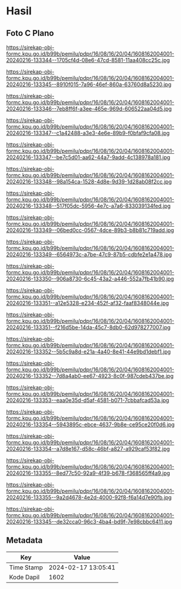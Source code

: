 # Hasil

## Foto C Plano

https://sirekap-obj-formc.kpu.go.id/b99b/pemilu/pdpr/16/08/16/20/04/1608162004001-20240216-133344--1705cf4d-08e6-47cd-8581-11aa408cc25c.jpg

https://sirekap-obj-formc.kpu.go.id/b99b/pemilu/pdpr/16/08/16/20/04/1608162004001-20240216-133345--8910f015-7a96-46ef-860a-63760d8a5230.jpg

https://sirekap-obj-formc.kpu.go.id/b99b/pemilu/pdpr/16/08/16/20/04/1608162004001-20240216-133346--7eb8ff6f-a3ee-465e-969d-606522aa04d5.jpg

https://sirekap-obj-formc.kpu.go.id/b99b/pemilu/pdpr/16/08/16/20/04/1608162004001-20240216-133347--c1a42488-a3e3-4e6e-89b9-f0bfaf9cfa08.jpg

https://sirekap-obj-formc.kpu.go.id/b99b/pemilu/pdpr/16/08/16/20/04/1608162004001-20240216-133347--be7c5d01-aa62-44a7-9add-4c138978a181.jpg

https://sirekap-obj-formc.kpu.go.id/b99b/pemilu/pdpr/16/08/16/20/04/1608162004001-20240216-133348--98a154ca-1528-4d8e-9d39-1d28ab08f2cc.jpg

https://sirekap-obj-formc.kpu.go.id/b99b/pemilu/pdpr/16/08/16/20/04/1608162004001-20240216-133348--517f05dc-5956-4e7c-a7a6-833039134fed.jpg

https://sirekap-obj-formc.kpu.go.id/b99b/pemilu/pdpr/16/08/16/20/04/1608162004001-20240216-133349--06bed0cc-0567-4dce-89b3-b8b81c719add.jpg

https://sirekap-obj-formc.kpu.go.id/b99b/pemilu/pdpr/16/08/16/20/04/1608162004001-20240216-133349--6564973c-a7be-47c9-87b5-cdbfe2e1a478.jpg

https://sirekap-obj-formc.kpu.go.id/b99b/pemilu/pdpr/16/08/16/20/04/1608162004001-20240216-133350--906a8730-6c45-43a2-a446-552a7fb41b90.jpg

https://sirekap-obj-formc.kpu.go.id/b99b/pemilu/pdpr/16/08/16/20/04/1608162004001-20240216-133351--a12e5328-e234-452f-af32-faaf8348044e.jpg

https://sirekap-obj-formc.kpu.go.id/b99b/pemilu/pdpr/16/08/16/20/04/1608162004001-20240216-133351--f216d5be-14da-45c7-8db0-62d978277007.jpg

https://sirekap-obj-formc.kpu.go.id/b99b/pemilu/pdpr/16/08/16/20/04/1608162004001-20240216-133352--5b5c9a8d-e21a-4a40-8e41-44e9bd1debf1.jpg

https://sirekap-obj-formc.kpu.go.id/b99b/pemilu/pdpr/16/08/16/20/04/1608162004001-20240216-133352--7d8a4ab0-ee67-4923-8c0f-987cdeb437be.jpg

https://sirekap-obj-formc.kpu.go.id/b99b/pemilu/pdpr/16/08/16/20/04/1608162004001-20240216-133353--eaa0e35d-d5af-4581-b071-7cbbafcad53a.jpg

https://sirekap-obj-formc.kpu.go.id/b99b/pemilu/pdpr/16/08/16/20/04/1608162004001-20240216-133354--5943895c-ebce-4637-9b8e-ce95ce20f0d6.jpg

https://sirekap-obj-formc.kpu.go.id/b99b/pemilu/pdpr/16/08/16/20/04/1608162004001-20240216-133354--a7d8e167-d58c-46bf-a827-a929caf53f82.jpg

https://sirekap-obj-formc.kpu.go.id/b99b/pemilu/pdpr/16/08/16/20/04/1608162004001-20240216-133355--8ed77c50-92a9-4f39-b678-f368565ff4a9.jpg

https://sirekap-obj-formc.kpu.go.id/b99b/pemilu/pdpr/16/08/16/20/04/1608162004001-20240216-133355--9a2d4678-4e2d-4000-92f8-f6a14d7e90fb.jpg

https://sirekap-obj-formc.kpu.go.id/b99b/pemilu/pdpr/16/08/16/20/04/1608162004001-20240216-133345--de32cca0-96c3-4ba4-bd9f-7e98cbbc6411.jpg


## Metadata

| Key        | Value               |
| ---------- | ------------------- |
| Time Stamp | 2024-02-17 13:05:41 |
| Kode Dapil | 1602                |



